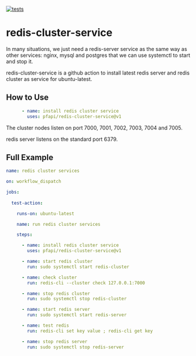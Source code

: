 [![tests](https://github.com/pfapi/redis-cluster-service/actions/workflows/tests.yml/badge.svg)](https://github.com/pfapi/redis-cluster-service/actions/workflows/tests.yml)

# redis-cluster-service

In many situations, we just need a redis-server service as the same way as other services: nginx, mysql and postgres that we can use systemctl to start and stop it. 

redis-cluster-service is a github action to install latest redis server and redis cluster as service for ubuntu-latest. 

## How to Use

```yaml
      - name: install redis cluster service
        uses: pfapi/redis-cluster-service@v1
```

The cluster nodes listen on port 7000, 7001, 7002, 7003, 7004 and 7005.

redis server listens on the standard port 6379.

## Full Example

```yaml
name: redis cluster services

on: workflow_dispatch

jobs:
  
  test-action:

    runs-on: ubuntu-latest

    name: run redis cluster services

    steps:

      - name: install redis cluster service
        uses: pfapi/redis-cluster-service@v1

      - name: start redis cluster
        run: sudo systemctl start redis-cluster

      - name: check cluster
        run: redis-cli --cluster check 127.0.0.1:7000

      - name: stop redis cluster
        run: sudo systemctl stop redis-cluster

      - name: start redis server
        run: sudo systemctl start redis-server

      - name: test redis
        run: redis-cli set key value ; redis-cli get key

      - name: stop redis server
        run: sudo systemctl stop redis-server
```


